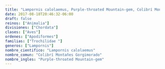 ```yaml
---
title: "Lampornis calolaemus, Purple-throated Mountain-gem, Colibrí Montañes Gorgimorado"
date: 2017-08-18T20:46:32-06:00
draft: false
reinos: ["Animalia"]
divisiones: ["Chordata"]
clases: ["Aves"]
ordenes: ["Apodiformes"]
familias: ["Trochilidae "]
generos: ["Lampornis"]
nombre_cientifico: "Lampornis calolaemus"
nombre_comun: "Colibrí Montañes Gorgimorado"
nombre_ingles: "Purple-throated Mountain-gem"
---
```

